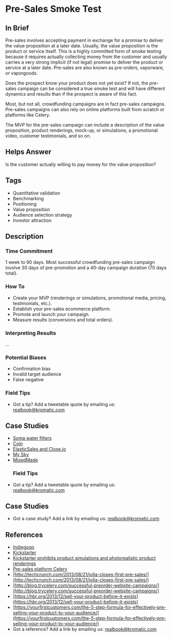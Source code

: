 # Pre-Sales Smoke Test

## In Brief

Pre-sales involves accepting payment in exchange for a promise to deliver the value proposition at a later date. Usually, the value proposition is the product or service itself. This is a highly committed form of smoke testing because it requires actually collecting money from the customer and usually carries a very strong implicit \(if not legal\) promise to deliver the product or service at a later date. Pre-sales are also known as pre-orders, vaporware, or vaporgoods.

Does the prospect know your product does not yet exist? If not, the pre-sales campaign can be considered a true smoke test and will have different dynamics and results than if the prospect is aware of this fact.

Most, but not all, crowdfunding campaigns are in fact pre-sales campaigns. Pre-sales campaigns can also rely on online platforms built from scratch or platforms like Celery.

The MVP for the pre-sales campaign can include a description of the value proposition, product renderings, mock-up, or simulations, a promotional video, customer testimonials, and so on.

## Helps Answer

Is the customer actually willing to pay money for the value proposition?

## Tags

* Quantitative validation
* Benchmarking
* Positioning
* Value proposition
* Audience selection strategy
* Investor attraction

## Description

### Time Commitment

1 week to 90 days. Most successful crowdfunding pre-sales campaign involve 30 days of pre-promotion and a 40-day campaign duration \(70 days total\).

### How To

* Create your MVP \(renderings or simulations, promotional media, pricing, testimonials, etc.\).
* Establish your pre-sales ecommerce platform.
* Promote and launch your campaign.
* Measure results \(conversions and total orders\).

### Interpreting Results

...

### Potential Biases

* Confirmation bias
* Invalid target audience
* False negative

### Field Tips

* Got a tip? Add a tweetable quote by emailing us: [realbook@kromatic.com](mailto:realbook@kromatic.com)

## Case Studies

* [Soma water filters](http://tim.blog/2012/12/18/hacking-kickstarter-how-to-raise-100000-in-10-days-includes-successful-templates-e-mails-etc/)
* [Coin](http://techcrunch.com/2013/11/14/coin-the-electronic-credit-card-reaches-its-pre-order-goal-in-40-minutes/)
* [ElasticSales and Close.io](https://www.linkedin.com/pulse/20140423214327-7006635-how-to-charge-money-for-things-that-don-t-exist-yet)
* [My Sky](https://thefoundation.com/podcast/episode25)
* [MixedMade](http://bushwickkitchen.com/blogs/startup-journey/12362041-selling-a-product-that-doesnt-exist-day-22)
  ### Field Tips
* Got a tip? Add a tweetable quote by emailing us: [realbook@kromatic.com](mailto:realbook@kromatic.com)

## Case Studies

* Got a case study? Add a link by emailing us: [realbook@kromatic.com](mailto:realbook@kromatic.com) 

## References

* [Indiegogo](https://www.indiegogo.com/#/picks_for_you)
* [Kickstarter](https://www.kickstarter.com)
* [Kickstarter prohibits product simulations and photorealistic product renderings](https://www.kickstarter.com/blog/kickstarter-is-not-a-store?page=2)
* [Pre-sales platform Celery](https://www.trycelery.com)
* [http://techcrunch.com/2013/08/21/jolla-closes-first-pre-sales/](http://techcrunch.com/2013/08/21/jolla-closes-first-pre-sales/)
* [http://blog.trycelery.com/successful-preorder-website-campaigns/](http://blog.trycelery.com/successful-preorder-website-campaigns/)
* [https://hbr.org/2013/12/sell-your-product-before-it-exists](https://hbr.org/2013/12/sell-your-product-before-it-exists)
* [https://yourfirstcustomers.com/the-5-step-formula-for-effectively-pre-selling-your-product-to-your-audience/](https://yourfirstcustomers.com/the-5-step-formula-for-effectively-pre-selling-your-product-to-your-audience/)
* Got a reference? Add a link by emailing us: [realbook@kromatic.com](realbook@kromatic.com)



